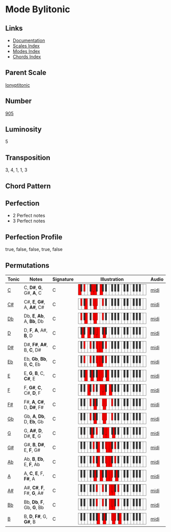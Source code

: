 # Mode Bylitonic

## Links

- [Documentation](README.md)
- [Scales Index](Scales.md)
- [Modes Index](Modes.md)
- [Chords Index](Chords.md)

## Parent Scale

[Ionyptitonic](ScaleIonyptitonic.md)

## Number

[905](https://ianring.com/musictheory/scales/905)

## Luminosity

5

## Transposition

3, 4, 1, 1, 3

## Chord Pattern



## Perfection

- 2 Perfect notes
- 3 Perfect notes

## Perfection Profile

true, false, false, true, false

## Permutations

| Tonic | Notes | Signature | Illustration | Audio |
|-------|-------|-----------|--------------|-------|
| [C](ModeCNaturalBylitonic.md) | C, **D#**, **G**, G#, **A**, C | C | ![CNaturalBylitonic](ModeCNaturalBylitonic.png) | [midi](https://github.com/edipermadi/music/blob/main/docs/ModeCNaturalBylitonic.mid?raw=true) |
| [C#](ModeCSharpBylitonic.md) | C#, **E**, **G#**, A, **A#**, C# | C | ![CSharpBylitonic](ModeCSharpBylitonic.png) | [midi](https://github.com/edipermadi/music/blob/main/docs/ModeCSharpBylitonic.mid?raw=true) |
| [Db](ModeDFlatBylitonic.md) | Db, **E**, **Ab**, A, **Bb**, Db | C | ![DFlatBylitonic](ModeDFlatBylitonic.png) | [midi](https://github.com/edipermadi/music/blob/main/docs/ModeDFlatBylitonic.mid?raw=true) |
| [D](ModeDNaturalBylitonic.md) | D, **F**, **A**, A#, **B**, D | C | ![DNaturalBylitonic](ModeDNaturalBylitonic.png) | [midi](https://github.com/edipermadi/music/blob/main/docs/ModeDNaturalBylitonic.mid?raw=true) |
| [D#](ModeDSharpBylitonic.md) | D#, **F#**, **A#**, B, **C**, D# | C | ![DSharpBylitonic](ModeDSharpBylitonic.png) | [midi](https://github.com/edipermadi/music/blob/main/docs/ModeDSharpBylitonic.mid?raw=true) |
| [Eb](ModeEFlatBylitonic.md) | Eb, **Gb**, **Bb**, B, **C**, Eb | C | ![EFlatBylitonic](ModeEFlatBylitonic.png) | [midi](https://github.com/edipermadi/music/blob/main/docs/ModeEFlatBylitonic.mid?raw=true) |
| [E](ModeENaturalBylitonic.md) | E, **G**, **B**, C, **C#**, E | C | ![ENaturalBylitonic](ModeENaturalBylitonic.png) | [midi](https://github.com/edipermadi/music/blob/main/docs/ModeENaturalBylitonic.mid?raw=true) |
| [F](ModeFNaturalBylitonic.md) | F, **G#**, **C**, C#, **D**, F | C | ![FNaturalBylitonic](ModeFNaturalBylitonic.png) | [midi](https://github.com/edipermadi/music/blob/main/docs/ModeFNaturalBylitonic.mid?raw=true) |
| [F#](ModeFSharpBylitonic.md) | F#, **A**, **C#**, D, **D#**, F# | C | ![FSharpBylitonic](ModeFSharpBylitonic.png) | [midi](https://github.com/edipermadi/music/blob/main/docs/ModeFSharpBylitonic.mid?raw=true) |
| [Gb](ModeGFlatBylitonic.md) | Gb, **A**, **Db**, D, **Eb**, Gb | C | ![GFlatBylitonic](ModeGFlatBylitonic.png) | [midi](https://github.com/edipermadi/music/blob/main/docs/ModeGFlatBylitonic.mid?raw=true) |
| [G](ModeGNaturalBylitonic.md) | G, **A#**, **D**, D#, **E**, G | C | ![GNaturalBylitonic](ModeGNaturalBylitonic.png) | [midi](https://github.com/edipermadi/music/blob/main/docs/ModeGNaturalBylitonic.mid?raw=true) |
| [G#](ModeGSharpBylitonic.md) | G#, **B**, **D#**, E, **F**, G# | C | ![GSharpBylitonic](ModeGSharpBylitonic.png) | [midi](https://github.com/edipermadi/music/blob/main/docs/ModeGSharpBylitonic.mid?raw=true) |
| [Ab](ModeAFlatBylitonic.md) | Ab, **B**, **Eb**, E, **F**, Ab | C | ![AFlatBylitonic](ModeAFlatBylitonic.png) | [midi](https://github.com/edipermadi/music/blob/main/docs/ModeAFlatBylitonic.mid?raw=true) |
| [A](ModeANaturalBylitonic.md) | A, **C**, **E**, F, **F#**, A | C | ![ANaturalBylitonic](ModeANaturalBylitonic.png) | [midi](https://github.com/edipermadi/music/blob/main/docs/ModeANaturalBylitonic.mid?raw=true) |
| [A#](ModeASharpBylitonic.md) | A#, **C#**, **F**, F#, **G**, A# | C | ![ASharpBylitonic](ModeASharpBylitonic.png) | [midi](https://github.com/edipermadi/music/blob/main/docs/ModeASharpBylitonic.mid?raw=true) |
| [Bb](ModeBFlatBylitonic.md) | Bb, **Db**, **F**, Gb, **G**, Bb | C | ![BFlatBylitonic](ModeBFlatBylitonic.png) | [midi](https://github.com/edipermadi/music/blob/main/docs/ModeBFlatBylitonic.mid?raw=true) |
| [B](ModeBNaturalBylitonic.md) | B, **D**, **F#**, G, **G#**, B | C | ![BNaturalBylitonic](ModeBNaturalBylitonic.png) | [midi](https://github.com/edipermadi/music/blob/main/docs/ModeBNaturalBylitonic.mid?raw=true) |
